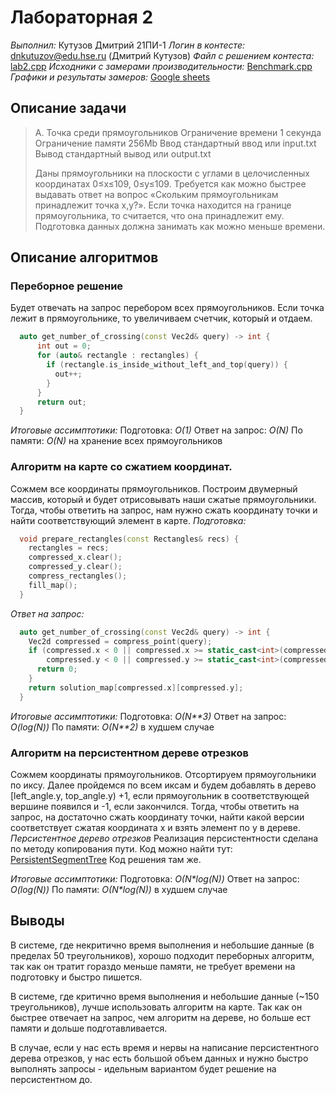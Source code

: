 # Лабораторная 2
*Выполнил:* Кутузов Дмитрий 21ПИ-1
*Логин в контесте:* dnkutuzov@edu.hse.ru (Дмитрий Кутузов)
*Файл с решением контеста:* [lab2.cpp](./lab2.cpp)
*Исходники с замерами производительности:* [Benchmark.cpp](./src/benchmarks/Benchmark.cpp)
*Графики и результаты замеров:*  [Google sheets](https://docs.google.com/spreadsheets/d/1flGAFltMPkYkREZPRvVBtpYqggEHKgOsAulFs_ydhzQ/edit?usp=sharing)

## Описание задачи
> A. Точка среди прямоугольников
> Ограничение времени 	1 секунда
> Ограничение памяти 	256Mb
> Ввод 	стандартный ввод или input.txt
> Вывод 	стандартный вывод или output.txt
>
> Даны прямоугольники на плоскости с углами в целочисленных координатах 0≤x≤109, 0≤y≤109. Требуется как можно быстрее выдавать ответ на вопрос «Скольким прямоугольникам принадлежит точка x,y?». Если точка находится на границе прямоугольника, то считается, что она принадлежит ему. Подготовка данных должна занимать как можно меньше времени.

## Описание алгоритмов
### Переборное решение
Будет отвечать на запрос перебором всех прямоугольников. Если точка лежит в прямоугольнике, то увеличиваем  счетчик, который и отдаем.
```C++
  auto get_number_of_crossing(const Vec2d& query) -> int {
      int out = 0;
      for (auto& rectangle : rectangles) {
        if (rectangle.is_inside_without_left_and_top(query)) {
          out++;
        }
      }
      return out;
  }
```
*Итоговые ассимптотики:*
Подготовка: *O(1)*
Ответ на запрос: *O(N)*
По памяти: *O(N)* на хранение всех прямоугольников

### Алгоритм на карте со сжатием координат.
Сожмем все координаты прямоугольников. Построим двумерный массив, который и будет отрисовывать наши сжатые прямоугольники. Тогда, чтобы ответить на запрос, нам нужно сжать координату точки и найти соответствующий элемент в карте.
*Подготовка:*
```C++
  void prepare_rectangles(const Rectangles& recs) {
    rectangles = recs;
    compressed_x.clear();
    compressed_y.clear();
    compress_rectangles();
    fill_map();
  }
```
*Ответ на запрос:*
```C++
  auto get_number_of_crossing(const Vec2d& query) -> int {
    Vec2d compressed = compress_point(query);
    if (compressed.x < 0 || compressed.x >= static_cast<int>(compressed_x.size()) ||
        compressed.y < 0 || compressed.y >= static_cast<int>(compressed_y.size())) {
      return 0;
    }
    return solution_map[compressed.x][compressed.y];
  }
```
*Итоговые ассимптотики:*
Подготовка: *O(N**3)*
Ответ на запрос: *O(log(N))*
По памяти: *O(N**2)* в худшем случае

### Алгоритм на персистентном дереве отрезков
Сожмем координаты прямоугольников. Отсортируем прямоугольники по иксу. Далее пройдемся по всем иксам и будем добавлять в дерево [left_angle.y, top_angle.y) +1, если прямоугольник в соответствующей вершине появился и -1, если закончился. Тогда, чтобы ответить на запрос, на достаточно сжать координату точки, найти какой версии соответствует сжатая координата х и взять элемент по у в дереве.
*Персистентное дерево отрезков*
Реализация персистентности сделана по методу копирования пути.
Код можно найти тут: [PersistentSegmentTree](./src/solutions/PersistentSegmentTreeSolution.hpp)
Код решения там же.

*Итоговые ассимптотики:*
Подготовка: *O(N\*log(N))*
Ответ на запрос: *O(log(N))*
По памяти: *O(N\*log(N))* в худшем случае

## Выводы
В системе, где некритично время выполнения и небольшие данные (в пределах 50 треугольников), хорошо подходит переборных алгоритм, так как он тратит гораздо меньше памяти, не требует времени на подготовку и быстро пишется.

В системе, где критично время выполнения и небольшие данные (~150 треугольников), лучше использовать алгоритм на карте. Так как он быстрее отвечает на запрос, чем алгоритм на дереве, но больше ест памяти и дольше подготавливается.

В случае, если у нас есть время и нервы на написание персистентного дерева отрезков, у нас есть большой объем данных и нужно быстро выполнять запросы - идельным вариантом будет решение на персистентном до.
